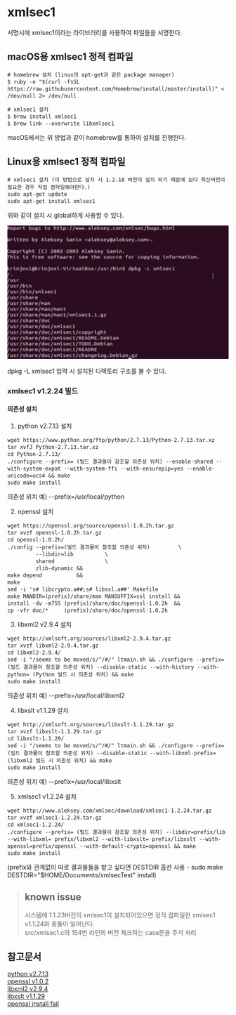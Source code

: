 # xmlsec1
서명시에 xmlsec1이라는 라이브러리를 사용하여 파일들을 서명한다.

## macOS용 xmlsec1 정적 컴파일
```
# homebrew 설치 (linux의 apt-get과 같은 package manager)
$ ruby -e "$(curl -fsSL https://raw.githubusercontent.com/Homebrew/install/master/install)" < /dev/null 2> /dev/null
```

```
# xmlsec1 설치
$ brew install xmlsec1
$ brew link --overwrite libxmlsec1
```
macOS에서는 위 방법과 같이 homebrew를 통하여 설치를 진행한다.

## Linux용 xmlsec1 정적 컴파일
```
# xmlsec1 설치 (이 방법으로 설치 시 1.2.18 버전이 설치 되기 때문에 보다 최신버전이 필요한 경우 직접 컴파일해야한다.)
sudo apt-get update
sudo apt-get install xmlsec1
```
위와 같이 설치 시 global하게 사용할 수 있다.

![](./images/dpkg_xmlsec1.png)

dpkg -L xmlsec1 입력 시 설치된 디렉토리 구조를 볼 수 있다.

### xmlsec1 v1.2.24 빌드
#### 의존성 설치
1. python v2.7.13 설치
```
wget https://www.python.org/ftp/python/2.7.13/Python-2.7.13.tar.xz
tar xvfJ Python-2.7.13.tar.xz
cd Python-2.7.13/
./configure --prefix= (빌드 결과물이 참조할 의존성 위치) --enable-shared --with-system-expat --with-system-ffi --with-ensurepip=yes --enable-unicode=ucs4 && make
sudo make install
```
의존성 위치 예) --prefix=/usr/local/python

2. openssl 설치
```
wget https://openssl.org/source/openssl-1.0.2h.tar.gz
tar xvzf openssl-1.0.2h.tar.gz
cd openssl-1.0.2h/
./config --prefix=(빌드 결과물이 참조할 의존성 위치)         \
         --libdir=lib          \
         shared                \
         zlib-dynamic &&
make depend           &&
make
sed -i 's# libcrypto.a##;s# libssl.a##' Makefile
make MANDIR=(prefix)/share/man MANSUFFIX=ssl install &&
install -dv -m755 (prefix)/share/doc/openssl-1.0.2h  &&
cp -vfr doc/*     (prefix)/share/doc/openssl-1.0.2h
```
3. libxml2 v2.9.4 설치
```
wget http://xmlsoft.org/sources/libxml2-2.9.4.tar.gz
tar xvzf libxml2-2.9.4.tar.gz
cd libxml2-2.9.4/
sed -i "/seems to be moved/s/^/#/" ltmain.sh && ./configure --prefix=(빌드 결과물이 참조할 의존성 위치) --disable-static --with-history --with-python= (Python 빌드 시 의존성 위치) && make
sudo make install
```
의존성 위치 예) --prefix=/usr/local/libxml2


4. libxslt v1.1.29 설치
```
wget http://xmlsoft.org/sources/libxslt-1.1.29.tar.gz
tar xvzf libxslt-1.1.29.tar.gz
cd libxslt-1.1.29/
sed -i "/seems to be moved/s/^/#/" ltmain.sh && ./configure --prefix= (빌드 결과물이 참조할 의존성 위치) --disable-static --with-libxml-prefix= (libxml2 빌드 시 의존성 위치) && make
sudo make install
```
의존성 위치 예) --prefix=/usr/local/libxslt


5. xmlsec1 v1.2.24 설치
```
wget http://www.aleksey.com/xmlsec/download/xmlsec1-1.2.24.tar.gz
tar xvzf xmlsec1-1.2.24.tar.gz
cd xmlsec1-1.2.24/
./configure --prefix= (빌드 결과물이 참조할 의존성 위치) --libdir=prefix/lib  --with-libxml= prefix/libxml2 --with-libxslt= prefix/libxslt --with-openssl=prefix/openssl --with-default-crypto=openssl && make
sudo make install
```
(prefix와 관계없이 따로 결과물들을 받고 싶다면 DESTDIR 옵션 사용 - sudo make DESTDIR="$HOME/Documents/xmlsecTest" install)

> ## known issue
> 시스템에 1.1.23버전의 xmlsec1이 설치되어있으면 정적 컴파일한 xmlsec1 v1.1.24와 충돌이 일어난다.   
> src/xmlsec1.c의 154번 라인의 버전 체크하는 case문을 주석 처리

## 참고문서
[python v2.7.13](http://www.linuxfromscratch.org/blfs/view/cvs/general/python2.html)   
[openssl v1.0.2](ftp://ftp.oregonstate.edu/.2/lfs-website/blfs/view/cvs/postlfs/openssl.html)   
[libxml2 v2.9.4](ftp://ftp.oregonstate.edu/.2/lfs-website/blfs/view/cvs/general/libxml2.html)   
[libxslt v1.1.29](ftp://ftp.oregonstate.edu/.2/lfs-website/blfs/view/cvs/general/libxslt.html)   
[openssl install fail](https://stackoverflow.com/questions/40392021/openssl-evp-h-file-not-found-os-x-mongodb)